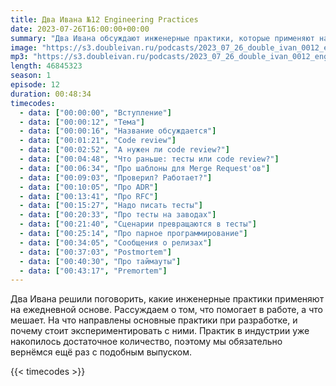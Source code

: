 ```yaml
---
title: Два Ивана №12 Engineering Practices
date: 2023-07-26T16:00:00+00:00
summary: "Два Ивана обсуждают инженерные практики, которые применяют на ежедневной основе"
image: "https://s3.doubleivan.ru/podcasts/2023_07_26_double_ivan_0012_engineering_practices.jpg"
mp3: "https://s3.doubleivan.ru/podcasts/2023_07_26_double_ivan_0012_engineering_practices.mp3"
length: 46845323
season: 1
episode: 12
duration: 00:48:34
timecodes:
  - data: ["00:00:00", "Вступление"]
  - data: ["00:00:12", "Тема"]
  - data: ["00:00:16", "Название обсуждается"]
  - data: ["00:01:21", "Code review"]
  - data: ["00:02:52", "А нужен ли code review?"]
  - data: ["00:04:48", "Что раньше: тесты или code review?"]
  - data: ["00:06:34", "Про шаблоны для Merge Request'ов"]
  - data: ["00:09:03", "Проверил? Работает?"]
  - data: ["00:10:05", "Про ADR"]
  - data: ["00:13:41", "Про RFC"]
  - data: ["00:15:27", "Надо писать тесты"]
  - data: ["00:20:33", "Про тесты на заводах"]
  - data: ["00:21:40", "Сценарии превращаются в тесты"]
  - data: ["00:25:14", "Про парное программирование"]
  - data: ["00:34:05", "Сообщения о релизах"]
  - data: ["00:37:03", "Postmortem"]
  - data: ["00:40:30", "Про таймауты"]
  - data: ["00:43:17", "Premortem"]
---
```


Два Ивана решили поговорить, какие инженерные практики применяют на ежедневной основе. Рассуждаем о том, что помогает в работе, а что мешает. На что направлены основные практики при разработке, и почему стоит экспериментировать с ними. Практик в индустрии уже накопилось достаточное количество, поэтому мы обязательно вернёмся ещё раз с подобным выпуском.

{{< timecodes >}}
